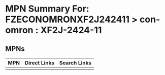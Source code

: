 



# MPN Summary For: FZECONOMRONXF2J242411 > con-omron : XF2J-2424-11

## MPNs
  

|MPN|Direct Links|Search Links|
| :--- | :--- | :--- |
||||
